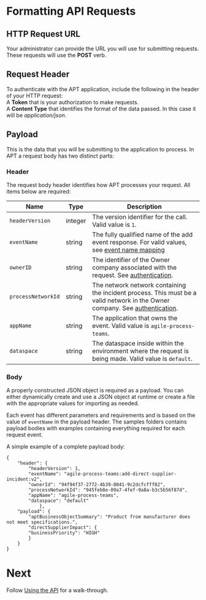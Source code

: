 # Formatting API Requests  

## HTTP Request URL

Your administrator can provide the URL you will use for submitting requests.  
These requests will use the **POST** verb.

## Request Header  

To authenticate with the APT application, include the following in the header of your HTTP request:  
A **Token** that is your authorization to make requests.  
A **Content Type** that identifies the format of the data passed.  In this case it will be *application/json*.  

## Payload  

This is the data that you will be submitting to the application to process.  In APT a request body has two distinct parts:  

### Header  

The request body header identifies how APT processes your request.  All items below are required:

| Name                 | Type    | Description                                                                                                                                           |
| -------------------- | ------- | ----------------------------------------------------------------------------------------------------------------------------------------------------- |
| `headerVersion`      | integer | The version identifier for the call. Valid value is `1`.                                                                                              |
| `eventName`          | string  | The fully qualified name of the add event response. For valid values, see [event name mapping](EventNames.MD)                                         |
| `ownerID`            | string  | The identifier of the Owner company associated with the request. See [authentication](../authentication.md).                                          |
| `processNetworkId`   | string  | The network network containing the incident process. This must be a valid network in the Owner company. See [authentication](../authentication.md).   |
| `appName`            | string  | The application that owns the event. Valid value is `agile-process-teams`.                                                                            |
| `dataspace`          | string  | The dataspace inside within the environment where the request is being made. Valid value is `default`.                                                |   

### Body
A properly constructed JSON object is required as a payload. You can either dynamically create and use a JSON object at runtime or create a file with the appropriate values for importing as needed.

Each event has different parameters and requirements and is based on the value of `eventName` in the payload header. The samples folders contains payload bodies with examples containing everything required for each request event.

A simple example of a complete payload body:
```
{
    "header": {
        "headerVersion": 1,
        "eventName": "agile-process-teams:add-direct-supplier-incident:v2",
        "ownerId": "94f94f37-2772-4b39-8041-9c2dcfcfff82",
        "processNetworkId": "945feb8e-09a7-4fef-9a8a-b3c5b56f87d",
        "appName": "agile-process-teams",
        "dataspace": "default"
            },
    "payload": {
        "aptBusinessObjectSummary": "Product from manufacturer does not meet specifications.",
        "directSupplierImpact": {
        "businessPriority": "HIGH"
        }
    }
}
```

# Next  
Follow [Using the API](UsingTheAPI.MD) for a walk-through.
